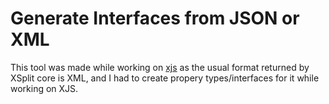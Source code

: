 # Generate Interfaces from JSON or XML

This tool was made while working on [xjs](https://github.com/xjsframework/xjs) as the usual format returned by XSplit core is XML, and I had to create propery types/interfaces for it
while working on XJS.
